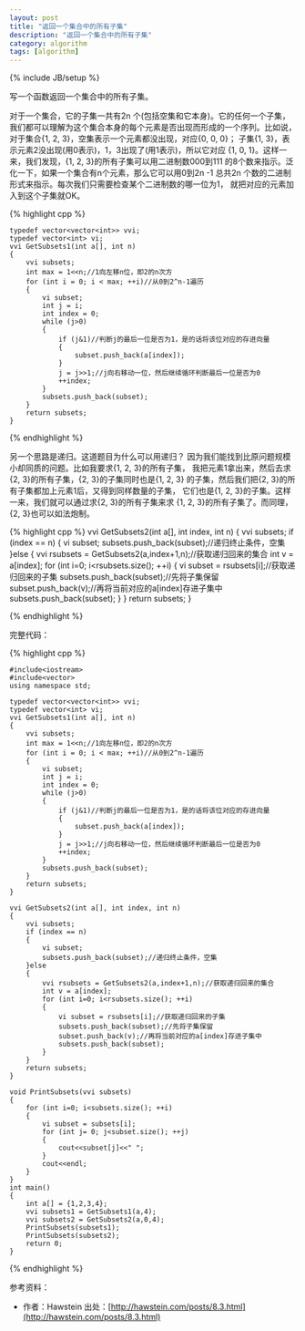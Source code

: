 ```yaml
---
layout: post
title: "返回一个集合中的所有子集"
description: "返回一个集合中的所有子集"
category: algorithm
tags: [algorithm]
---
```

{% include JB/setup %}


写一个函数返回一个集合中的所有子集。

对于一个集合，它的子集一共有2n 个(包括空集和它本身)。它的任何一个子集， 我们都可以理解为这个集合本身的每个元素是否出现而形成的一个序列。比如说， 对于集合{1, 2, 3}，空集表示一个元素都没出现，对应{0, 0, 0}； 子集{1, 3}，表示元素2没出现(用0表示)，1，3出现了(用1表示)，所以它对应 {1, 0, 1}。这样一来，我们发现，{1, 2, 3}的所有子集可以用二进制数000到111 的8个数来指示。泛化一下，如果一个集合有n个元素，那么它可以用0到2n -1 总共2n 个数的二进制形式来指示。每次我们只需要检查某个二进制数的哪一位为1， 就把对应的元素加入到这个子集就OK。

{% highlight cpp %}

	typedef vector<vector<int>> vvi;
	typedef vector<int> vi;
	vvi GetSubsets1(int a[], int n)
	{
		vvi subsets;
		int max = 1<<n;//1向左移n位，即2的n次方
		for (int i = 0; i < max; ++i)//从0到2^n-1遍历
		{
			vi subset;
			int j = i;
			int index = 0;
			while (j>0)
			{
				if (j&1)//判断j的最后一位是否为1，是的话将该位对应的存进向量
				{
					subset.push_back(a[index]);
				}
				j = j>>1;//j向右移动一位，然后继续循环判断最后一位是否为0
				++index;
			}
			subsets.push_back(subset);
		}
		return subsets;
	}
{% endhighlight %}


另一个思路是递归。这道题目为什么可以用递归？ 因为我们能找到比原问题规模小却同质的问题。比如我要求{1, 2, 3}的所有子集， 我把元素1拿出来，然后去求{2, 3}的所有子集，{2, 3}的子集同时也是{1, 2, 3} 的子集，然后我们把{2, 3}的所有子集都加上元素1后，又得到同样数量的子集， 它们也是{1, 2, 3}的子集。这样一来，我们就可以通过求{2, 3}的所有子集来求 {1, 2, 3}的所有子集了。而同理，{2, 3}也可以如法炮制。

{% highlight cpp %}
    vvi GetSubsets2(int a[], int index, int n)
    {
    	vvi subsets;
    	if (index == n)
    	{
    		vi subset;
    		subsets.push_back(subset);//递归终止条件，空集
    	}else
    	{
    		vvi rsubsets = GetSubsets2(a,index+1,n);//获取递归回来的集合
    		int v = a[index];
    		for (int i=0; i<rsubsets.size(); ++i)
    		{
    			vi subset = rsubsets[i];//获取递归回来的子集
    			subsets.push_back(subset);//先将子集保留
    			subset.push_back(v);//再将当前对应的a[index]存进子集中
    			subsets.push_back(subset);
    		}
    	}
    	return subsets;
    }

{% endhighlight %}

完整代码：

{% highlight cpp %}

    #include<iostream>
    #include<vector>
    using namespace std;
    
    typedef vector<vector<int>> vvi;
    typedef vector<int> vi;
    vvi GetSubsets1(int a[], int n)
    {
    	vvi subsets;
    	int max = 1<<n;//1向左移n位，即2的n次方
    	for (int i = 0; i < max; ++i)//从0到2^n-1遍历
    	{
    		vi subset;
    		int j = i;
    		int index = 0;
    		while (j>0)
    		{
    			if (j&1)//判断j的最后一位是否为1，是的话将该位对应的存进向量
    			{
    				subset.push_back(a[index]);
    			}
    			j = j>>1;//j向右移动一位，然后继续循环判断最后一位是否为0
    			++index;
    		}
    		subsets.push_back(subset);
    	}
    	return subsets;
    }
    
    vvi GetSubsets2(int a[], int index, int n)
    {
    	vvi subsets;
    	if (index == n)
    	{
    		vi subset;
    		subsets.push_back(subset);//递归终止条件，空集
    	}else
    	{
    		vvi rsubsets = GetSubsets2(a,index+1,n);//获取递归回来的集合
    		int v = a[index];
    		for (int i=0; i<rsubsets.size(); ++i)
    		{
    			vi subset = rsubsets[i];//获取递归回来的子集
    			subsets.push_back(subset);//先将子集保留
    			subset.push_back(v);//再将当前对应的a[index]存进子集中
    			subsets.push_back(subset);
    		}
    	}
    	return subsets;
    }
    
    void PrintSubsets(vvi subsets)
    {
    	for (int i=0; i<subsets.size(); ++i)
    	{
    		vi subset = subsets[i];
    		for (int j= 0; j<subset.size(); ++j)
    		{
    			cout<<subset[j]<<" ";
    		}
    		cout<<endl;
    	}
    }
    int main()
    {
    	int a[] = {1,2,3,4};
    	vvi subsets1 = GetSubsets1(a,4);
    	vvi subsets2 = GetSubsets2(a,0,4);
    	PrintSubsets(subsets1);
    	PrintSubsets(subsets2);
    	return 0;
    }

{% endhighlight %}

参考资料：

- 作者：Hawstein 出处：[http://hawstein.com/posts/8.3.html](http://hawstein.com/posts/8.3.html)